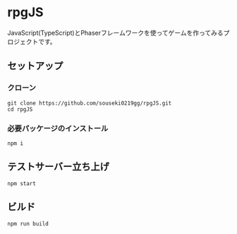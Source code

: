 # rpgJS

JavaScript(TypeScript)とPhaserフレームワークを使ってゲームを作ってみるプロジェクトです。

## セットアップ
### クローン

```
git clone https://github.com/souseki0219gg/rpgJS.git
cd rpgJS
```

### 必要パッケージのインストール

```
npm i
```

## テストサーバー立ち上げ
```
npm start
```

## ビルド

```
npm run build
```
